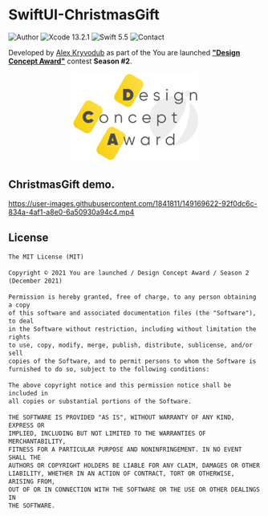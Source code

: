 # SwiftUI-ChristmasGift
![Author](https://img.shields.io/badge/author-Alex_Krivodub-green.svg)
![Xcode 13.2.1](https://img.shields.io/badge/Xcode-13.2.1-blue.svg)
![Swift 5.5](https://img.shields.io/badge/Swift-5.5-blue.svg)
![Contact](https://img.shields.io/badge/contact-i%40urlaunched.com-yellow.svg)

Developed by [Alex Kryvodub](https://www.linkedin.com/in/oleksandrkryvodub/) as part of the You are launched [**"Design Concept Award"**](https://www.urlaunched.com) contest **Season #2**.

<p align="center">
<img src="https://github.com/urlaunched-com/SwiftUI-UrlaunchedLaunchScreen/blob/main/dca_logo.png" width=50% height=50%>
</p>

## ChristmasGift demo. <br>
https://user-images.githubusercontent.com/1841811/149169622-92f0dc6c-834a-4af1-a8e0-6a50930a94c4.mp4

## License

	The MIT License (MIT)

	Copyright © 2021 You are launched / Design Concept Award / Season 2 (December 2021)

	Permission is hereby granted, free of charge, to any person obtaining a copy
	of this software and associated documentation files (the "Software"), to deal
	in the Software without restriction, including without limitation the rights
	to use, copy, modify, merge, publish, distribute, sublicense, and/or sell
	copies of the Software, and to permit persons to whom the Software is
	furnished to do so, subject to the following conditions:
	
	The above copyright notice and this permission notice shall be included in
	all copies or substantial portions of the Software.
	
	THE SOFTWARE IS PROVIDED "AS IS", WITHOUT WARRANTY OF ANY KIND, EXPRESS OR
	IMPLIED, INCLUDING BUT NOT LIMITED TO THE WARRANTIES OF MERCHANTABILITY,
	FITNESS FOR A PARTICULAR PURPOSE AND NONINFRINGEMENT. IN NO EVENT SHALL THE
	AUTHORS OR COPYRIGHT HOLDERS BE LIABLE FOR ANY CLAIM, DAMAGES OR OTHER
	LIABILITY, WHETHER IN AN ACTION OF CONTRACT, TORT OR OTHERWISE, ARISING FROM,
	OUT OF OR IN CONNECTION WITH THE SOFTWARE OR THE USE OR OTHER DEALINGS IN
	THE SOFTWARE.


